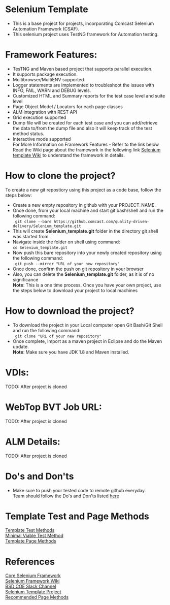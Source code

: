 # Selenium Template
*	This is a base project for projects, incorporating Comcast Selenium Automation Framework (CSAF).
*	This selenium project uses TestNG framework for Automation testing. 

# Framework Features:
*	TesTNG and Maven based project that supports parallel execution.
*	It supports package execution.
*	Multibrowser/MultiENV supported
*	Logger statements are implemented to troubleshoot the issues with INFO, FAIL, WARN and DEBUG levels.
*	Customized HTML and Summary reports for the test case level and suite level
*	Page Object Model / Locators for each page classes
*	ALM integration with REST API
*	Grid execution supported
*	Dump file will be created for each test case and you can add/retrieve the data to/from the dump file and also it will keep track of the test method status. 
*	Interactive mode supported<br>
 For More Information on Framework Features - Refer to the link below
Read the Wiki page about the framework in the following link [Selenium template Wiki](https://github.comcast.com/quality-driven-delivery/Selenium_template/wiki) to understand the framework in details.

# How to clone the project?
To create a new git repostiory using this project as a code base, follow the steps below:
* Create a new empty repository in github with your PROJECT_NAME.
* Once done, from your local machine and start git bash/shell and run the following command:<br>
    ``` git clone --bare https://github.comcast.com/quality-driven-delivery/Selenium_template.git```
* This will create **Selenium_template.git** folder in the directory git shell was started from.
* Navigate inside the folder on shell using command:<br> 
    ```cd Selenium_template.git``` 
* Now push this bare repository into your newly created repository using the following command:<br>
     ```  git push --mirror "URL of your new repository" ```
* Once done, confirm the push on git repository in your browser
* Also, you can delete the **Selenium_template.git** folder, as it is of no significance<br> 
**Note**: This is a one time process. Once you have your own project, use the steps below to download your project
to local machines

# How to download the project?

*	To download the project in your Local computer open Git Bash/Git Shell and run the following command:<br>
     ```  git clone "URL of your new repository" ```
*	Once complete, Import as a maven project in Eclipse and do the Maven update.<br>
	**Note**: Make sure you have JDK 1.8 and Maven installed.

# VDIs:
TODO: After project is cloned

# WebTop BVT Job URL:
TODO: After project is cloned

# ALM Details:
TODO: After project is cloned

# Do's and Don'ts

* Make sure to push your tested code to remote github everyday. <br>
Team should follow the Do's and Don'ts listed [here](https://github.comcast.com/quality-driven-delivery/Selenium_template/wiki/Do's-and-Don'ts) 
	
# Template Test and Page Methods
[Template Test Methods](https://github.comcast.com/quality-driven-delivery/Selenium_template/blob/master/src/test/java/com/comcast/template/TemplateTest1.java)<br>
[Minimal Viable Test Method](https://github.comcast.com/quality-driven-delivery/Selenium_template/blob/master/src/test/java/com/comcast/template/MinimalViableTest.java)<br>
[Template Page Methods](https://github.comcast.com/quality-driven-delivery/Selenium_template/blob/master/src/main/java/com/comcast/pages/TemplatePage.java)<br>



# References
[Core Selenium Framework](https://github.comcast.com/quality-driven-delivery/BSA_Selenium_Core)<br>
[Selenium Framework Wiki](https://github.comcast.com/quality-driven-delivery/Selenium_template/wiki)<br>
[BSD COE Slack Channel](https://cim.slack.com/messages/bsd_qe_coe)<br>
[Selenium Template Project](https://github.comcast.com/quality-driven-delivery/Selenium_template)<br>
[Recommended Page Methods](https://github.comcast.com/quality-driven-delivery/Selenium_template/wiki/Recommended-Page-Methods)
